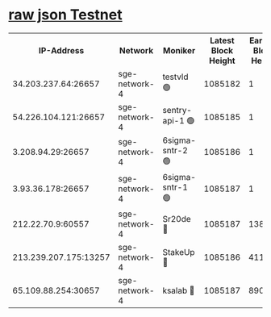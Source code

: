 
[raw json Testnet](https://rpc-check.sget.stavr.tech/sget/rpc-sget-result.json)
=


<table><tr><th>IP-Address</th><th>Network</th><th>Moniker</th><th>Latest Block Height</th><th>Earliest Block Height</th><th>Catching Up</th><th>Tx Index</th><th>Voting Power</th><th>Scan Time</th></tr><tr><td>34.203.237.64:26657</td><td>sge-network-4</td><td>testvld 🟢</td><td>1085182</td><td>1</td><td>False</td><td>on</td><td>0</td><td>2024-01-13T13:28:54.022822589UTC</td></tr><tr><td>54.226.104.121:26657</td><td>sge-network-4</td><td>sentry-api-1 🟢</td><td>1085185</td><td>1</td><td>False</td><td>on</td><td>0</td><td>2024-01-13T13:29:08.942178358UTC</td></tr><tr><td>3.208.94.29:26657</td><td>sge-network-4</td><td>6sigma-sntr-2 🟢</td><td>1085186</td><td>1</td><td>False</td><td>on</td><td>0</td><td>2024-01-13T13:29:18.346872756UTC</td></tr><tr><td>3.93.36.178:26657</td><td>sge-network-4</td><td>6sigma-sntr-1 🟢</td><td>1085187</td><td>1</td><td>False</td><td>on</td><td>0</td><td>2024-01-13T13:29:21.010405238UTC</td></tr><tr><td>212.22.70.9:60557</td><td>sge-network-4</td><td>Sr20de 🔴</td><td>1085187</td><td>138001</td><td>False</td><td>on</td><td>104</td><td>2024-01-13T13:29:23.960481683UTC</td></tr><tr><td>213.239.207.175:13257</td><td>sge-network-4</td><td>StakeUp 🔴</td><td>1085186</td><td>411001</td><td>False</td><td>off</td><td>100</td><td>2024-01-13T13:29:17.383924002UTC</td></tr><tr><td>65.109.88.254:30657</td><td>sge-network-4</td><td>ksalab 🔴</td><td>1085187</td><td>890001</td><td>False</td><td>off</td><td>938</td><td>2024-01-13T13:29:21.481655689UTC</td></tr></table>
